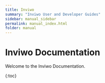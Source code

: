 ```yaml
---
title: Inviwo
summary: "Inviwo User and Developer Guides"
sidebar: manual_sidebar
permalink: manual_index.html
folder: manual
---
```


# Inviwo Documentation

Welcome to the Inviwo Documentation.

{:toc}
